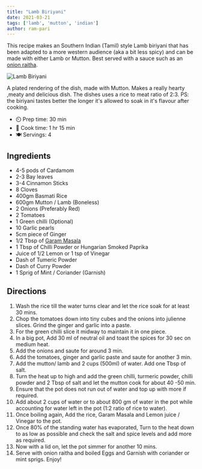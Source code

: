 ```yaml
---
title: "Lamb Biriyani"
date: 2021-03-21
tags: ['lamb', 'mutton', 'indian']
author: ram-pari
---
```


This recipe makes an Southern Indian (Tamil) style Lamb biriyani that has been adapted to a more western audience (aka a bit less spicy)
and can be made with either Lamb or Mutton. Best served with a sauce such as an [onion raitha](/onion-raitha).

![Lamb Biriyani](/cooking/pix/lamb-biriyani.webp)

A plated rendering of the dish, made with Mutton. Makes a really hearty ,meaty and delicious dish. The dishes uses a rice to meat ratio of 2:3.
PS: the biriyani tastes better the longer it's allowed to soak in it's flavour after cooking.

- ⏲️ Prep time: 30 min
- 🍳 Cook time: 1 hr 15 min
- 🍽️ Servings: 4

## Ingredients

- 4-5 pods of Cardamom
- 2-3 Bay leaves
- 3-4 Cinnamon Sticks
- 8 Cloves
- 400gm Basmati Rice
- 600gm Mutton / Lamb (Boneless)
- 2 Onions (Preferably Red)
- 2 Tomatoes
- 1 Green chilli (Optional)
- 10 Garlic pearls
- 5cm piece of Ginger
- 1/2 Tbsp of [Garam Masala](/garam-masala)
- 1 Tbsp of Chilli Powder or Hungarian Smoked Paprika
- Juice of 1/2 Lemon or 1 tsp of Vinegar
- Dash of Tumeric Powder
- Dash of Curry Powder
- 1 Sprig of Mint / Coriander (Garnish)

## Directions

1. Wash the rice till the water turns clear and let the rice soak for at least 30 mins.
2. Chop the tomatoes down into tiny cubes and the onions into julienne slices. Grind the ginger and garlic into a paste.
3. For the green chilli slice it midway to maintain it in one piece.
4. In a big pot, Add 30 ml of neutral oil and toast the spices for 30 sec on medium heat.
5. Add the onions and saute for around 3 min.
6. Add the tomatoes, ginger and garlic paste and saute for another 3 min.
7. Add the mutton/ lamb and 2 cups (500ml) of water. Add one Tbsp of salt.
8. Turn the heat up to high and add the green chilli, turmeric powder, chilli powder and 2 Tbsp of salt and let the mutton cook for about 40 -50 min.
9. Ensure that the pot does not run out of water and top up with more if required.
10. Add about 2 cups of water or to about 800 gm of water in the pot while accounting for water left in the pot (1:2 ratio of rice to water).
11. Once boiling again, Add the rice, Garam Masala and Lemon juice / Vinegar to the pot.
12. Once 80% of the standing water has evaporated, Turn to the heat down to as low as possible and check the salt and spice levels and add more as required.
13. Now with a lid on, let the pot simmer for another 10 mins.
14. Serve with onion raitha and boiled Eggs and Garnish with coriander or mint sprigs. Enjoy!
